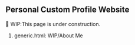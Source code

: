 ## Personal Custom Profile Website
🚧 WIP:This page is under construction.
1. generic.html: WIP/About Me
